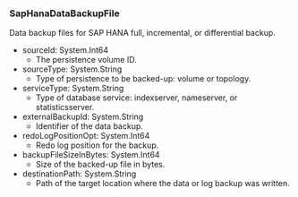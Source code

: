 ### SapHanaDataBackupFile
Data backup files for SAP HANA full, incremental, or differential backup.

- sourceId: System.Int64
  - The persistence volume ID.
- sourceType: System.String
  - Type of persistence to be backed-up: volume or topology.
- serviceType: System.String
  - Type of database service: indexserver, nameserver, or statisticsserver.
- externalBackupId: System.String
  - Identifier of the data backup.
- redoLogPositionOpt: System.Int64
  - Redo log position for the backup.
- backupFileSizeInBytes: System.Int64
  - Size of the backed-up file in bytes.
- destinationPath: System.String
  - Path of the target location where the data or log backup was written.
